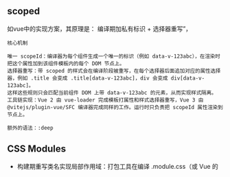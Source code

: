 ## scoped 
  如vue中的实现方案，其原理是：
  编译期加私有标识 + 选择器重写”，

  ```
  核心机制

  唯一 scopeId：编译器为每个组件生成一个唯一的标识（例如 data-v-123abc），在渲染时把这个属性加到该组件模板内的每个 DOM 节点上。   
  选择器重写：带 scoped 的样式会在编译阶段被重写，在每个选择器后面追加对应的属性选择器，例如 .title 会变成 .title[data-v-123abc]，div 会变成 div[data-v-123abc]。   
  这样这些规则只会匹配当前组件 DOM 上带 data-v-123abc 的元素，从而实现样式隔离。   
  工具链实现：Vue 2 由 vue-loader 完成模板打属性和样式选择器重写，Vue 3 由 @vitejs/plugin-vue/SFC 编译器完成同样的工作。运行时只负责把 scopeId 属性渲染到节点上。

  额外的语法：:deep

  ```

  ## CSS Modules
  
- 构建期重写类名实现局部作用域：打包工具在编译 .module.css（或 Vue 的 <style module>）时，会把本文件内的类名重写为带哈希的唯一类名，例如 .btn -> .btn__abc123，仅在当前模块内使用，从而避免全局冲突。
- 生成类名映射供 JS 使用：当你在 JS/TS 中 import styles from './x.module.css'，得到的是一个对象映射，styles.btn 的值就是编译后的唯一类名 'btn__abc123'。通过这个映射把样式绑定到组件的 DOM。
- 选择器与作用域的处理：
- 类选择器会被重写；标签选择器不会被本地化（如 div 不会变），因此模块内建议用类选择器。
- 提供 :local 和 :global 切换作用域；默认是本地作用域，:global(.reset) 可声明全局规则。
- 支持 composes 组合：在一个类中“组合”另一个模块的类，从而实现样式复用且保持本地作用域。
- 额外语法   :global 等

  
  
